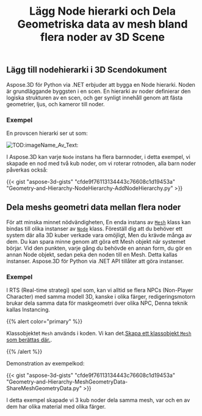 ﻿---
title: Lägg Node hierarki och Dela Geometriska data av mesh bland flera noder av 3D Scene
type: docs
weight: 40
url: /sv/python-net/add-node-hierarchy-and-share-geometric-data-of-mesh-among-multiple-nodes-of-3d-scene/
description: Aspose.3D för Python via .NET erbjuder att bygga en Node hierarki. Noden är grundläggande byggsten i en scen. En hierarki av noder definierar den logiska strukturen av en scen, och ger synligt innehåll genom att fästa geometrier, ljus, och kameror till noder.
---
## **Lägg till nodehierarki i 3D Scendokument**
Aspose.3D för Python via .NET erbjuder att bygga en Node hierarki. Noden är grundläggande byggsten i en scen. En hierarki av noder definierar den logiska strukturen av en scen, och ger synligt innehåll genom att fästa geometrier, ljus, och kameror till noder.
### **Exempel**
En provscen hierarki ser ut som:

![TOD:imageName_Av_Text:](add-node-hierarchy-and-share-geometric-data-of-mesh-among-multiple-nodes-of-3d-scene_1.png)

I Aspose.3D kan varje `Node` instans ha flera barnnoder, i detta exempel, vi skapade en nod med två kub noder, om vi roterar rotnoden, alla barn noder påverkas också:

{{< gist "aspose-3d-gists" "cfde9f76113134443c76608c1d19453a" "Geometry-and-Hierarchy-NodeHierarchy-AddNodeHierarchy.py" >}}
## **Dela meshs geometri data mellan flera noder**
För att minska minnet nödvändigheten, En enda instans av [`Mesh`](https://reference.aspose.com/3d/net/aspose.threed.entities/mesh) klass kan bindas till olika instanser av [`Node`](https://reference.aspose.com/3d/net/aspose.threed/node) klass. Föreställ dig att du behöver ett system där alla 3D kuber verkade vara omöjligt, Men du krävde många av dem. Du kan spara minne genom att göra ett Mesh objekt när systemet börjar. Vid den punkten, varje gång du behövde en annan form, du gör en annan Node objekt, sedan peka den noden till en Mesh. Detta kallas instanser. Aspose.3D för Python via .NET API tillåter att göra instanser.
### **Exempel**
I RTS (Real-time strategi) spel som, kan vi alltid se flera NPCs (Non-Player Character) med samma modell 3D, kanske i olika färger, redigeringsmotorn brukar dela samma data för maskgeometri över olika NPC, Denna teknik kallas Instancing.

{{% alert color="primary" %}}

Klassobjektet `Mesh` används i koden. Vi kan det.[Skapa ett klassobjekt `Mesh` som berättas där.](/3d/sv/python-net/create-3d-mesh-and-scene/).

{{% /alert %}}

Demonstration av exempelkod:

{{< gist "aspose-3d-gists" "cfde9f76113134443c76608c1d19453a" "Geometry-and-Hierarchy-MeshGeometryData-ShareMeshGeometryData.py" >}}

I detta exempel skapade vi 3 kub noder dela samma mesh, var och en av dem har olika material med olika färger.
